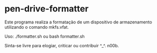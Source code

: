 # pen-drive-formatter
Este programa realiza a formatação de um dispositivo de armazenamento utilizando o comando mkfs.vfat.

Uso: ./formatter.sh ou bash formatter.sh

Sinta-se livre para elogiar, criticar ou contribuir ^_^.
n00b.
